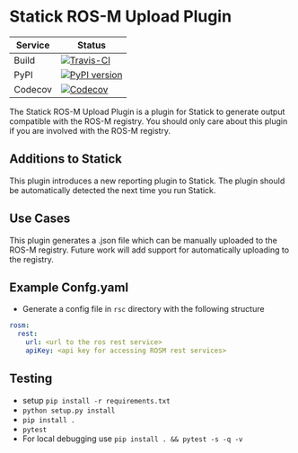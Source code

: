 # Statick ROS-M Upload Plugin
| Service | Status |
| ------- | ------ |
| Build   | [![Travis-CI](https://api.travis-ci.org/soartech/statick-rosm-registry.svg?branch=master)](https://travis-ci.org/soartech/statick-rosm-registry/branches) |
| PyPI    | [![PyPI version](https://badge.fury.io/py/statick-rosm-registry.svg)](https://badge.fury.io/py/statick-rosm-registry) |
| Codecov | [![Codecov](https://codecov.io/gh/soartech/statick-rosm-registry/branch/master/graphs/badge.svg)](https://codecov.io/gh/soartech/statick-rosm-registry) |


The Statick ROS-M Upload Plugin is a plugin for Statick to generate output compatible with the ROS-M registry.
You should only care about this plugin if you are involved with the ROS-M registry.

## Additions to Statick
This plugin introduces a new reporting plugin to Statick.
The plugin should be automatically detected the next time you run Statick.

## Use Cases
This plugin generates a .json file which can be manually uploaded to the ROS-M registry.
Future work will add support for automatically uploading to the registry.

## Example Confg.yaml

* Generate a config file in `rsc` directory with the following structure
``` yaml
rosm:
  rest:
    url: <url to the ros rest service>
    apiKey: <api key for accessing ROSM rest services>
```

## Testing
* setup `pip install -r requirements.txt`
* `python setup.py install`
* `pip install .`
* `pytest`
* For local debugging use `pip install . && pytest -s -q -v`